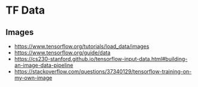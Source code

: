 # TF Data

## Images 

- https://www.tensorflow.org/tutorials/load_data/images
- https://www.tensorflow.org/guide/data
- https://cs230-stanford.github.io/tensorflow-input-data.html#building-an-image-data-pipeline
- https://stackoverflow.com/questions/37340129/tensorflow-training-on-my-own-image